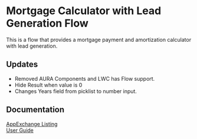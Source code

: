 # Mortgage Calculator with Lead Generation Flow

This is a flow that provides a mortgage payment and amortization calculator with lead generation.

## Updates

- Removed AURA Components and LWC has Flow support.
- Hide Result when value is 0
- Changes Years field from picklist to number input.

## Documentation

[AppExchange Listing](https://appexchange.salesforce.com/listingDetail?listingId=a0N3A00000FMhcaUAD)   
[User Guide](./Mortgage%20Calculator%20with%20Lead%20Generation%20Flow%20Guide.pdf
)  
